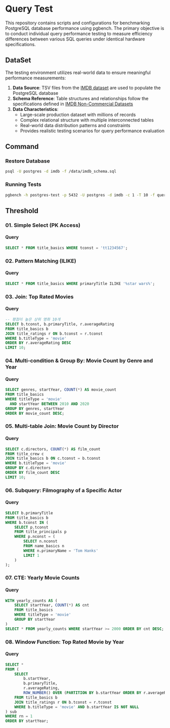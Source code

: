 # Query Test

This repository contains scripts and configurations for benchmarking PostgreSQL database performance using pgbench. The primary objective is to conduct individual query performance testing to measure efficiency differences between various SQL queries under identical hardware specifications.

## DataSet

The testing environment utilizes real-world data to ensure meaningful performance measurements:

1. **Data Source**: TSV files from the [IMDB dataset](https://datasets.imdbws.com/) are used to populate the PostgreSQL database
2. **Schema Reference**: Table structures and relationships follow the specifications defined in [IMDB Non-Commercial Datasets](https://developer.imdb.com/non-commercial-datasets/)
3. **Data Characteristics**: 
   - Large-scale production dataset with millions of records
   - Complex relational structure with multiple interconnected tables
   - Real-world data distribution patterns and constraints
   - Provides realistic testing scenarios for query performance evaluation

## Command

### Restore Database

```bash
psql -U postgres -d imdb -f /data/imdb_schema.sql
```

### Running Tests

```bash
pgbench -h postgres-test -p 5432 -U postgres -d imdb -c 1 -T 10 -f query/test.sql --no-vacuum
```

## Threshold

### 01. Simple Select (PK Access)

#### Query

```sql
SELECT * FROM title_basics WHERE tconst = 'tt1234567';
```


### 02. Pattern Matching (ILIKE)

#### Query

```sql
SELECT * FROM title_basics WHERE primaryTitle ILIKE '%star wars%';
```


### 03. Join: Top Rated Movies

#### Query

```sql
-- 평점이 높은 상위 영화 10개
SELECT b.tconst, b.primaryTitle, r.averageRating
FROM title_basics b
JOIN title_ratings r ON b.tconst = r.tconst
WHERE b.titleType = 'movie'
ORDER BY r.averageRating DESC
LIMIT 10;
```

### 04. Multi-condition & Group By: Movie Count by Genre and Year

#### Query

```sql
SELECT genres, startYear, COUNT(*) AS movie_count
FROM title_basics
WHERE titleType = 'movie'
  AND startYear BETWEEN 2010 AND 2020
GROUP BY genres, startYear
ORDER BY movie_count DESC;
```

### 05. Multi-table Join: Movie Count by Director

#### Query

```sql
SELECT c.directors, COUNT(*) AS film_count
FROM title_crew c
JOIN title_basics b ON c.tconst = b.tconst
WHERE b.titleType = 'movie'
GROUP BY c.directors
ORDER BY film_count DESC
LIMIT 10;
```


### 06. Subquery: Filmography of a Specific Actor

#### Query

```sql
SELECT b.primaryTitle
FROM title_basics b
WHERE b.tconst IN (
    SELECT p.tconst
    FROM title_principals p
    WHERE p.nconst = (
        SELECT n.nconst
        FROM name_basics n
        WHERE n.primaryName = 'Tom Hanks'
        LIMIT 1
    )
);
```


### 07. CTE: Yearly Movie Counts

#### Query

```sql
WITH yearly_counts AS (
    SELECT startYear, COUNT(*) AS cnt
    FROM title_basics
    WHERE titleType = 'movie'
    GROUP BY startYear
)
SELECT * FROM yearly_counts WHERE startYear >= 2000 ORDER BY cnt DESC;
```

### 08. Window Function: Top Rated Movie by Year

#### Query

```sql
SELECT *
FROM (
    SELECT
        b.startYear,
        b.primaryTitle,
        r.averageRating,
        ROW_NUMBER() OVER (PARTITION BY b.startYear ORDER BY r.averageRating DESC) AS rn
    FROM title_basics b
    JOIN title_ratings r ON b.tconst = r.tconst
    WHERE b.titleType = 'movie' AND b.startYear IS NOT NULL
) sub
WHERE rn = 1
ORDER BY startYear;
```


